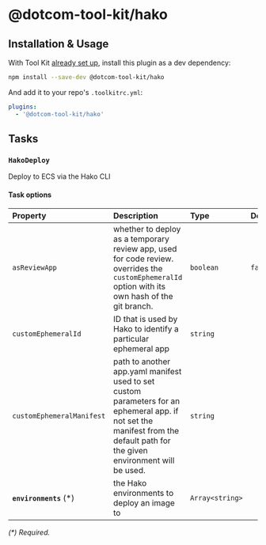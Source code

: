 # @dotcom-tool-kit/hako

## Installation & Usage

With Tool Kit [already set up](https://github.com/financial-times/dotcom-tool-kit#installing-and-using-tool-kit), install this plugin as a dev dependency:

```sh
npm install --save-dev @dotcom-tool-kit/hako
```

And add it to your repo's `.toolkitrc.yml`:

```yml
plugins:
  - '@dotcom-tool-kit/hako'
```

<!-- begin autogenerated docs -->
## Tasks

### `HakoDeploy`

Deploy to ECS via the Hako CLI
#### Task options

| Property                  | Description                                                                                                                                                                 | Type            | Default |
| :------------------------ | :-------------------------------------------------------------------------------------------------------------------------------------------------------------------------- | :-------------- | :------ |
| `asReviewApp`             | whether to deploy as a temporary review app, used for code review. overrides the `customEphemeralId` option with its own hash of the git branch.                            | `boolean`       | `false` |
| `customEphemeralId`       | ID that is used by Hako to identify a particular ephemeral app                                                                                                              | `string`        |         |
| `customEphemeralManifest` | path to another app.yaml manifest used to set custom parameters for an ephemeral app. if not set the manifest from the default path for the given environment will be used. | `string`        |         |
| **`environments`** (\*)   | the Hako environments to deploy an image to                                                                                                                                 | `Array<string>` |         |

_(\*) Required._
<!-- end autogenerated docs -->
